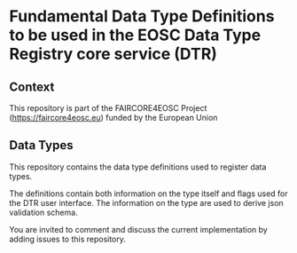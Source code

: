 # Fundamental Data Type Definitions to be used in the EOSC Data Type Registry core service (DTR)
## Context

This repository is part of the FAIRCORE4EOSC Project (https://faircore4eosc.eu) funded by the European Union

## Data Types

This repository contains the data type definitions used to register data types.

The definitions contain both information on the type itself and flags used for the DTR user interface.
The information on the type are used to derive json validation schema.

You are invited to comment and discuss the current implementation by adding issues to this repository.
